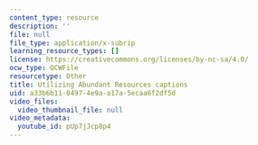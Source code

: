 ```yaml
---
content_type: resource
description: ''
file: null
file_type: application/x-subrip
learning_resource_types: []
license: https://creativecommons.org/licenses/by-nc-sa/4.0/
ocw_type: OCWFile
resourcetype: Other
title: Utilizing Abundant Resources captions
uid: a33b6b11-0497-4e9a-a17a-5ecaa6f2df5d
video_files:
  video_thumbnail_file: null
video_metadata:
  youtube_id: pUp7jJcp8p4
---
```

